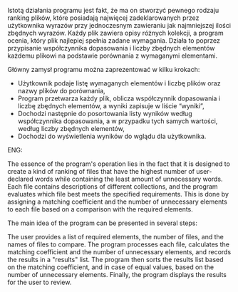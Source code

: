 Istotą działania programu jest fakt, że ma on stworzyć pewnego rodzaju ranking plików, które posiadają najwięcej zadeklarowanych przez użytkownika wyrazów przy jednoczesnym zawieraniu jak najmniejszej ilości zbędnych wyrazów. 
Każdy plik zawiera opisy różnych kolekcji, a program ocenia, który plik najlepiej spełnia zadane wymagania. 
Działa to poprzez przypisanie współczynnika dopasowania i liczby zbędnych elementów każdemu plikowi na podstawie porównania z wymaganymi elementami. 

Główny zamysł programu można zaprezentować w kilku krokach:
- Użytkownik podaje listę wymaganych elementów i liczbę plików oraz nazwy plików do porównania,
- Program przetwarza każdy plik, oblicza współczynnik dopasowania i liczbę zbędnych elementów, a wyniki zapisuje w liście “wyniki”,
- Dochodzi następnie do posortowania listy wyników według współczynnika dopasowania, a w przypadku tych samych wartości, według liczby zbędnych elementów,
- Dochodzi do wyświetlenia wyników do wglądu dla użytkownika.


ENG:

The essence of the program's operation lies in the fact that it is designed to create a kind of ranking of files that have the highest number of user-declared words while containing the least amount of unnecessary words. Each file contains descriptions of different collections, and the program evaluates which file best meets the specified requirements. This is done by assigning a matching coefficient and the number of unnecessary elements to each file based on a comparison with the required elements.

The main idea of the program can be presented in several steps:

The user provides a list of required elements, the number of files, and the names of files to compare.
The program processes each file, calculates the matching coefficient and the number of unnecessary elements, and records the results in a "results" list.
The program then sorts the results list based on the matching coefficient, and in case of equal values, based on the number of unnecessary elements.
Finally, the program displays the results for the user to review.

